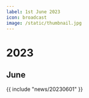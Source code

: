 ```yaml
---
label: 1st June 2023
icon: broadcast
image: /static/thumbnail.jpg
---
```


# 2023
## June

{{ include "news/20230601" }}
